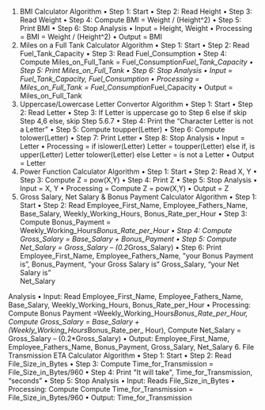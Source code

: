 1.	BMI Calculator
Algorithm
•	Step 1: Start
•	Step 2: Read Height
•	Step 3: Read Weight
•	Step 4: Compute BMI = Weight / (Height^2)
•	Step 5: Print BMI
•	Step 6: Stop
Analysis
•	Input = Height, Weight
•	Processing = BMI = Weight / (Height^2)
•	Output = BMI
2.	Miles on a Full Tank Calculator
Algorithm
•	Step 1: Start
•	Step 2: Read Fuel_Tank_Capacity
•	Step 3: Read Fuel_Consumption
•	Step 4: Compute Miles_on_Full_Tank = Fuel_Consumption*Fuel_Tank_Capacity
•	Step 5: Print Miles_on_Full_Tank
•	Step 6: Stop
Analysis
•	Input = Fuel_Tank_Capacity, Fuel_Consumption
•	Processing = Miles_on_Full_Tank = Fuel_Consumption*Fuel_Capacity
•	Output = Miles_on_Full_Tank
3.	Uppercase/Lowercase Letter Convertor
Algorithm
•	Step 1: Start
•	Step 2: Read Letter
•	Step 3: If Letter is uppercase go to Step 6 else if skip Step 4,6 else, skip Step 5.6.7
•	Step 4: Print the “Character Letter is not a Letter”
•	Step 5: Compute toupper(Letter)
•	Step 6: Compute tolower(Letter)
•	Step 7: Print Letter
•	Step 8: Stop
Analysis
•	Input = Letter
•	Processing = if islower(Letter) Letter = toupper(Letter) else if, is upper(Letter) Letter tolower(Letter) else Letter = is not a Letter
•	Output = Letter
4.	Power Function Calculator
Algorithm
•	Step 1: Start
•	Step 2: Read X, Y
•	Step 3: Compute Z = pow(X,Y)
•	Step 4: Print Z
•	Step 5: Stop
Analysis
•	Input = X, Y
•	Processing = Compute Z = pow(X,Y)
•	Output = Z
5.	Gross Salary, Net Salary & Bonus Payment Calculator
Algorithm
•	Step 1: Start
•	Step 2: Read Employee_First_Name, Employee_Fathers_Name, Base_Salary, Weekly_Working_Hours, Bonus_Rate_per_Hour
•	Step 3: Compute Bonus_Payment = Weekly_Working_Hours*Bonus_Rate_per_Hour
•	Step 4: Compute Gross_Salary = Base_Salary + Bonus_Payment
•	Step 5: Compute Net_Salary = Gross_Salary – (0.2*Gross_Salary)
•	Step 6: Print Employee_First_Name,  Employee_Fathers_Name, ”your Bonus Payment  
      is”, Bonus_Payment,  “your Gross Salary is” Gross_Salary, “your Net Salary is”  
      Net_Salary                      


Analysis
•	Input: Read Employee_First_Name, Employee_Fathers_Name, Base_Salary, Weekly_Working_Hours, Bonus_Rate_per_Hour
•	Processing: Compute Bonus Payment =Weekly_Working_Hours*Bonus_Rate_per_Hour, Compute Gross_Salary = Base_Salary + (Weekly_Working_Hours*Bonus_Rate_per_ Hour), Compute Net_Salary = Gross_Salary – (0.2*Gross_Salary)
•	Output: Employee_First_Name, Employee_Fathers_Name, Bonus_Payment, Gross_Salary, Net_Salary
6.	File Transmission ETA Calculator
Algorithm
•	Step 1: Start
•	Step 2: Read File_Size_in_Bytes
•	Step 3: Compute Time_for_Transmission = File_Size_in_Bytes/960
•	Step 4: Print "It will take", Time_for_Transmission, “seconds”
•	Step 5: Stop
     Analysis
•	Input: Reads File_Size_in_Bytes
•	Processing: Compute Compute Time_for_Transmission = File_Size_in_Bytes/960
•	Output: Time_for_Transmission
